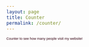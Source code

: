 ```yaml
---
layout: page
title: Counter
permalink: /counter/
---
```




<a href="http://www.reliablecounter.com" target="_blank"><img src="http://www.reliablecounter.com/count.php?page=saahilaneja.com&digit=style/plain/20/&reloads=1" alt="" title="" border="0"></a><br /><a href="http://www.curinglight.com" target="_blank" style="font-family: Geneva, Arial; font-size: 9px; color: #330010; text-decoration: none;">Counter to see how many people visit my website!</a>
